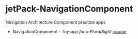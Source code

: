 # jetPack-NavigationComponent
Navigation Architecture Component practice apps

* NavigationComponent - _Toy app for a PluralSight [course](https://app.pluralsight.com/library/courses/android-navigation-architecture-components-getting-started/table-of-contents)_
